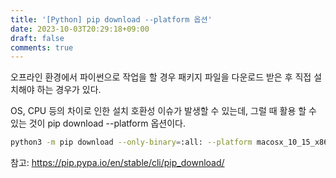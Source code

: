 ```yaml
---
title: '[Python] pip download --platform 옵션'
date: 2023-10-03T20:29:18+09:00
draft: false
comments: true
---
```


오프라인 환경에서 파이썬으로 작업을 할 경우 패키지 파일을 다운로드 받은 후 직접 설치해야 하는 경우가 있다.

OS, CPU 등의 차이로 인한 설치 호환성 이슈가 발생할 수 있는데, 그럴 때 활용 할 수 있는 것이 pip download --platform 옵션이다.

```bash
python3 -m pip download --only-binary=:all: --platform macosx_10_15_x86_64 -r requirements.txt
```  

참고: https://pip.pypa.io/en/stable/cli/pip_download/
